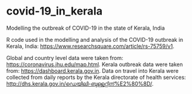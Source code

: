 # covid-19_in_kerala
Modelling the outbreak of COVID-19 in the state of Kerala, India

R code used in the modelling and analysis of the COVID-19 outbreak in Kerala, India: https://www.researchsquare.com/article/rs-75759/v1.

Global and country level data were taken from: https://coronavirus.jhu.edu/map.html.
Kerala outbreak data were taken from: https://dashboard.kerala.gov.in.
Data on travel into Kerala were collected from daily reports by the Kerala directorate of health services: http://dhs.kerala.gov.in/ഡെയിലി-ബുള്ളറ്റിന്%E2%80%8D/.
